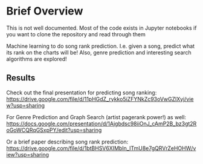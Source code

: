 # Brief Overview

This is not well documented. Most of the code exists in Jupyter notebooks if you want to clone the repository and read through them

Machine learning to do song rank prediction. I.e. given a song, predict what its rank on the charts will be! Also, genre prediction and interesting search algorithms are explored!

## Results

Check out the final presentation for predicting song ranking: 
https://drive.google.com/file/d/11pHGdZ_rykko5iZFYNkZc93oVwGZlXyj/view?usp=sharing

For Genre Prediction and Graph Search (artist pagerank power!) as well:
https://docs.google.com/presentation/d/1Ajgbdsc98iiOnJ_cAmP2B_bz3gt2RoGoWCQRqGSxpPY/edit?usp=sharing

Or a brief paper describing song rank prediction:
https://drive.google.com/file/d/1btBHSV6XIMbIn_ITmU8e7gQRVrZeHOHW/view?usp=sharing


